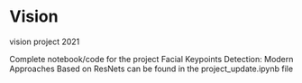 # Vision
vision project 2021

Complete notebook/code for the project Facial Keypoints Detection: Modern Approaches Based on ResNets can be found in the project_update.ipynb file
